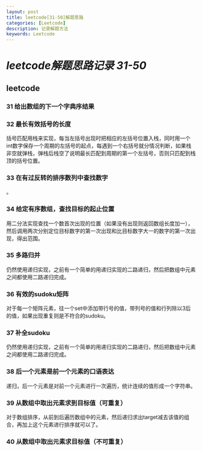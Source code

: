 ```yaml
---
layout: post
title: leetcode[31-50]解题思路
categories: [Leetcode]
description: 记录解题方法
keywords: Leetcode
---
```

# *leetcode解题思路记录 31-50*

## **leetcode**
### 31 给出数组的下一个字典序结果 


### 32 最长有效括号的长度
括号匹配用栈来实现，每当左括号出现时把相应的左括号位置入栈，同时用一个int数字保存一个周期的左括号的起点，每遇到一个右括号就分情况判断，如果栈非空就弹栈，弹栈后栈空了说明最长匹配到周期的第一个左括号，否则只匹配到栈顶的括号位置。

### 33 在有过反转的排序数列中查找数字
。

### 34 给定有序数组，查找目标的起止位置 
用二分法实现查找一个数首次出现的位置（如果没有出现则返回数组长度加一），然后调用两次分别定位目标数字的第一次出现和比目标数字大一的数字的第一次出现，得出范围。

### 35 多路归并
仍然使用递归实现，之前有一个简单的用递归实现的二路递归，然后把数组中元素之间都使用二路递归完成。
### 36 有效的sudoku矩阵
对于每一个矩阵元素，往一个set中添加带行号的值，带列号的值和行列除以3后的值，如果出现重复则是不符合的sudoku。
### 37 补全sudoku
仍然使用递归实现，之前有一个简单的用递归实现的二路递归，然后把数组中元素之间都使用二路递归完成。
### 38 后一个元素是前一个元素的口语表达
递归，后一个元素是对前一个元素进行一次遍历，统计连续的值形成一个字符串。
### 39 从数组中取出元素求到目标值（可重复）
对于数组排序，从前到后遍历数组中的元素，然后递归求出target减去该值的组合，再加上这个元素进行排序就可以了。
### 40 从数组中取出元素求目标值（不可重复）
